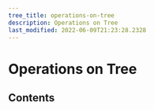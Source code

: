 ```yaml
---
tree_title: operations-on-tree
description: Operations on Tree
last_modified: 2022-06-09T21:23:28.2328
---
```


# Operations on Tree

## Contents
